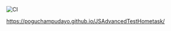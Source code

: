 ![CI](https://github.com/Poguchampudayo/JSAdvancedTestHometask/actions/workflows/main.yml/badge.svg)

https://poguchampudayo.github.io/JSAdvancedTestHometask/
